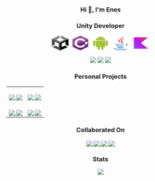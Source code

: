 <h3 align="center">Hi 👋, I'm Enes</h3>
<h3 align="center">Unity Developer</h3>
<div style="display: inline_block" align="center">
  <img align="center" height="40" width="50" src="https://raw.githubusercontent.com/devicons/devicon/master/icons/unity/unity-original.svg">
  <img align="center" height="40" width="50" src="https://raw.githubusercontent.com/devicons/devicon/master/icons/csharp/csharp-original.svg">
    <img align="center" height="40" width="50" src="https://raw.githubusercontent.com/devicons/devicon/master/icons/android/android-original.svg">
  <img align="center" height="40" width="50" src="https://raw.githubusercontent.com/devicons/devicon/master/icons/java/java-original.svg">
  <img align="center" height="40" width="50" src="https://raw.githubusercontent.com/devicons/devicon/master/icons/kotlin/kotlin-original.svg">
  </br>  </br>
  
<div align="center">
  <a href = "mailto:enesozdemir6167@hotmail.com"><img src="https://img.shields.io/badge/-mail-%23333?style=for-the-badge&logo=hotmail&logoColor=white" target="_blank"></a>
  <a href="https://www.linkedin.com/in/e-ozdemir/" target="_blank"><img src="https://img.shields.io/badge/-LinkedIn-%230077B5?style=for-the-badge&logo=linkedin&logoColor=white" target="_blank"></a> 
    <a href="https://enesozdemir.medium.com" target="_blank"><img src="https://img.shields.io/badge/-Medium-%23333?style=for-the-badge&logo=medium&logoColor=white" target="_blank"></a> 
  
<h3 align="center">Personal Projects</h3>
  
<table align="center">
<tr>
<td>
<a href="https://github.com/enes-ozdemir/Castle-Defense" img align="center">
  </br>
  <img align="center" src="https://github-readme-stats-ten-gilt.vercel.app/api/pin/?username=enes-ozdemir&repo=Castle-Defense&theme=github_dark"  width="500" >
   <img align="center" src="https://user-images.githubusercontent.com/41696219/224488546-382a2a06-6bf3-474d-9ebe-49f7a06a9b5d.png" width="500" > 
</a>
</td>
<td>
<a href="https://github.com/enes-ozdemir/RPG-Project" img align="center">
  </br>
  <img align="center" src="https://github-readme-stats-ten-gilt.vercel.app/api/pin/?username=enes-ozdemir&repo=RPG-Project&theme=github_dark" width="500"/>
   <img align="center" src="https://github.com/enes-ozdemir/enes-ozdemir/assets/41696219/d48e9b2e-aaf6-46e2-8f92-9a319e427364" width="500""> 
</a>
</td>
</tr>
<tr>
  <td align="center">

  <a href="https://github.com/enes-ozdemir/Space-Trader" img align="center">
  </br>
  <img align="center" src="https://github-readme-stats-ten-gilt.vercel.app/api/pin/?username=enes-ozdemir&repo=Space-Trader&theme=github_dark" width="500"/>
   <img align="center" src="https://camo.githubusercontent.com/6247bf56a6f4741e40738232221e9b61c567335804510a15cc2fe3e92611ae9d/68747470733a2f2f696d672e697463682e7a6f6e652f615731685a3255764d54677a4d6a6b304e6938784d4463314e7a49334d793577626d633d2f6f726967696e616c2f665a4f464d7a2e706e67" width="500"> 

</td>
<td align="center">
<a href="https://github.com/enes-ozdemir/2D-RPG" img align="center">
  </br>
  <img align="center" src="https://github-readme-stats-ten-gilt.vercel.app/api/pin/?username=enes-ozdemir&repo=2D-RPG&theme=github_dark"  width="500"/>
   <img align="center" src="https://github.com/enes-ozdemir/enes-ozdemir/assets/41696219/b6da31a4-9879-4d85-b4ae-c79a952ecb9c" width="500""> 
</a>
</a>
</td>
</tr>
</table>
</div>

<h3 align="center">Collaborated On</h3>
<a href="https://github.com/EvilMindDevs/hms-unity-plugin">
  <img align="center" src="https://github-readme-stats-ten-gilt.vercel.app/api/pin/?username=EvilMindDevs&repo=hms-unity-plugin&theme=radical" />
</a>
<a href="https://github.com/EvilMindDevs/hms-sdk-unity">
  <img align="center" src="https://github-readme-stats-ten-gilt.vercel.app/api/pin/?username=EvilMindDevs&repo=hms-sdk-unity&theme=radical" />
</a>
  <a href="https://github.com/Explore-In-HMS/huawei.ads.admob_mediation">
  <img align="center" src="https://github-readme-stats-ten-gilt.vercel.app/api/pin/?username=Explore-In-HMS&repo=huawei.ads.admob_mediation&theme=radical" />
</a>
  <a href="https://github.com/Explore-In-HMS/huawei.ads.smartadsserver_mediation">
  <img align="center" src="https://github-readme-stats-ten-gilt.vercel.app/api/pin/?username=Explore-In-HMS&repo=huawei.ads.smartadsserver_mediation&theme=radical" />
</a>

<h3 align="center">Stats</h3>
<div align="center">
  <a href="https://github.com/enes-ozdemir">
  <img height="180em" src="https://github-readme-stats-ten-gilt.vercel.app/api?username=enes-ozdemir&show_icons=true&theme=merko&include_all_commits=true&count_private=true"/>
    
</div>



